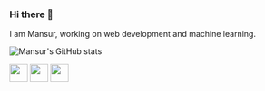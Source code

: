 ### Hi there 👋

I am Mansur, working on web development and machine learning.

![Mansur's GitHub stats](https://github-readme-stats.vercel.app/api?username=nomomon&count_private=true&bg_color=fefefe&title_color=121212&text_color=353535&show_icons=true)


[<img src="https://img.icons8.com/windows/128/000000/kaggle.png" height="32"/>](https://kaggle.com/mononom)
[<img src="https://img.icons8.com/ios-glyphs/128/000000/linkedin.png" height="32"/>](https://linkedin.com/in/nomomon)
[<img src="https://img.icons8.com/ios-glyphs/128/000000/youtube.png" height="32"/>](https://www.youtube.com/channel/UC4bXxF9qBOpSXMcQcif9r4A)
